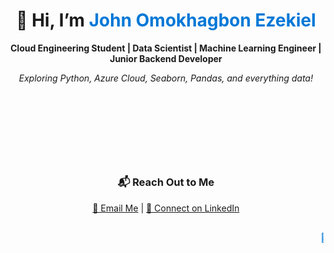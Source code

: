 <h1 align="center">
  👋 Hi, I’m <span style="color: #0078D7;">John Omokhagbon Ezekiel</span>
</h1>

<div align="center">
  <p>
    <strong>Cloud Engineering Student | Data Scientist | Machine Learning Engineer | Junior Backend Developer</strong>
  </p>
  <p>
    <em>Exploring Python, Azure Cloud, Seaborn, Pandas, and everything data!</em>
  </p>
</div>

<div style="text-align: center; animation: slide-in 3s ease-in-out;">
  <h3>⚡ What I’m Up To ⚡</h3>
  <ul style="list-style-type: none;">
    <li>🌱 Learning <strong>Cloud Engineering</strong> and <strong>Full Stack Software Development</strong>.</li>
    <li>🤖 Building <strong>Machine Learning</strong> and <strong>AI</strong> solutions.</li>
    <li>🛠️ Enhancing backend systems with Python and Azure Cloud.</li>
  </ul>
</div>

<h3 align="center">📬 Reach Out to Me</h3>
<div align="center">
  <a href="mailto:siriusa1.615@gmail.com">📧 Email Me</a> | 
  <a href="https://www.linkedin.com/in/john-ezekiel-0458a71b3/">🔗 Connect on LinkedIn</a>
</div>

<!-- Add a rolling animation -->
<div align="center" style="margin-top: 30px;">
  <marquee behavior="scroll" direction="left" style="color: #0078D7;">
    🚀 Exploring innovative solutions one line of code at a time! 🚀
  </marquee>
</div>

<!-- Add CSS for animations -->
<style>
  @keyframes slide-in {
    from {
      transform: translateX(-100%);
      opacity: 0;
    }
    to {
      transform: translateX(0);
      opacity: 1;
    }
  }
</style>

